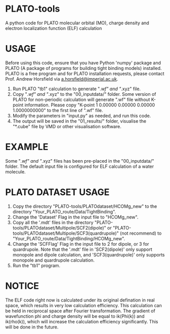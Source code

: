 # PLATO-tools
A python code for PLATO molecular orbital (MO), charge density and electron localization function (ELF) calculation
# USAGE
Before using this code, ensure that you have Python 'numpy' package and PLATO (A package of programs for building tight binding models) installed. PLATO is a free program and for PLATO installation requests, please contact Prof. Andrew Horsfield via a.horsfield@imperial.ac.uk.
 1. Run PLATO "tb1" calculation to generate "*.wf" and "*.xyz" file.
 2. Copy "*.wf" and "*.xyz" to the "00_inputdata/" folder. Some version of PLATO for non-periodic calculation will generate ".wf" file without K-point information. Please copy "K-point 1   0.00000   0.00000   0.00000 1.0000000000" to the first line of ".wf" file.
 3. Modify the parameters in "input.py" as needed, and run this code.
 4. The output will be saved in the "01_results/" folder, visualise the "*.cube" file by VMD or other visualisation software.
# EXAMPLE
Some "*.wf" and "*.xyz" files has been pre-placed in the "00_inputdata/" folder. The default input file is configured for ELF calculation of a water molecule.
# PLATO DATASET USAGE
 1. Copy the directory "PLATO-tools/PLATOdataset/HCOMg_new" to the directory "Your_PLATO_route/Data/TightBinding".
 2. Change the 'Dataset' Flag in the input file to "HCOMg_new".
 3. Copy all the '.mdt' files in the directory "PLATO-tools/PLATOdataset/Multipole/SCF2(dipole)" or "PLATO-tools/PLATOdataset/Multipole/SCF3(quardrupole)" (not recommend) to "Your_PLATO_route/Data/TightBinding/HCOMg_new".
 4. Change the 'SCFFlag' Flag in the input file to 2 for dipole, or 3 for quardrupole. Note that the '.mdt' file in 'SCF2(dipole)' only support monopole and dipole calculation, and 'SCF3(quardrupole)' only supports monopole and quardrupole calculation.
 5. Run the "tb1" program.
# NOTICE
The ELF code right now is calculated under its original defination in real space, which results in very low calculation efficiency. This calculation can be held in reciprocal space after Fourier transformation. The gradient of wavefunction phi and charge density will be equal to ik(Phi(k)) and ik(rho(k)), which will increase the calculation efficiency significantly. This will be done in the future.

